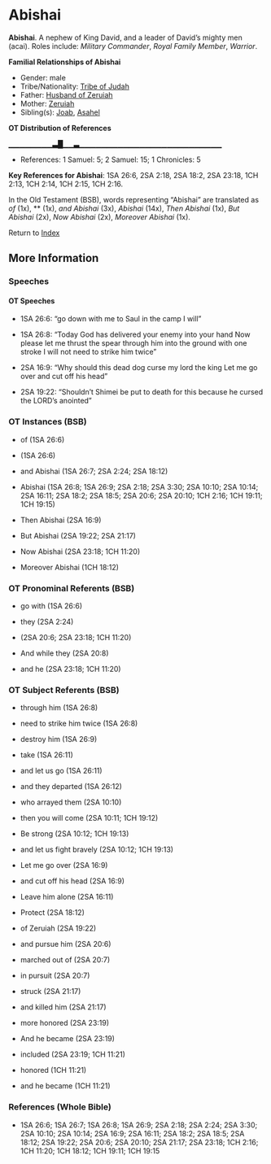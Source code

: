 # Abishai
**Abishai**. 
A nephew of King David, and a leader of David’s mighty men (acai). 
Roles include: 
_Military Commander_, _Royal Family Member_, _Warrior_. 




**Familial Relationships of Abishai**


* Gender: male
* Tribe/Nationality: [Tribe of Judah](../../../groups/md/acai/Judah.md)
* Father: [Husband of Zeruiah](HusbandOfZeruiah.md)
* Mother: [Zeruiah](Zeruiah.md)
* Sibling(s): [Joab](Joab.md), [Asahel](Asahel.md)


**OT Distribution of References**

▁▁▁▁▁▁▁▁▃█▁▁▃▁▁▁▁▁▁▁▁▁▁▁▁▁▁▁▁▁▁▁▁▁▁▁▁▁▁
* References: 1 Samuel: 5; 2 Samuel: 15; 1 Chronicles: 5



**Key References for Abishai**: 
1SA 26:6, 2SA 2:18, 2SA 18:2, 2SA 23:18, 1CH 2:13, 1CH 2:14, 1CH 2:15, 1CH 2:16. 


In the Old Testament (BSB), words representing “Abishai” are translated as 
*of* (1x), ** (1x), *and Abishai* (3x), *Abishai* (14x), *Then Abishai* (1x), *But Abishai* (2x), *Now Abishai* (2x), *Moreover Abishai* (1x). 




Return to [Index](00-Index.md)

## More Information

### Speeches

#### OT Speeches

* 1SA 26:6: “go down with me to Saul in the camp I will”

* 1SA 26:8: “Today God has delivered your enemy into your hand Now please let me thrust the spear through him into the ground with one stroke I will not need to strike him twice”

* 2SA 16:9: “Why should this dead dog curse my lord the king Let me go over and cut off his head”

* 2SA 19:22: “Shouldn’t Shimei be put to death for this because he cursed the LORD’s anointed”

### OT Instances (BSB)

* of (1SA 26:6)

*  (1SA 26:6)

* and Abishai (1SA 26:7; 2SA 2:24; 2SA 18:12)

* Abishai (1SA 26:8; 1SA 26:9; 2SA 2:18; 2SA 3:30; 2SA 10:10; 2SA 10:14; 2SA 16:11; 2SA 18:2; 2SA 18:5; 2SA 20:6; 2SA 20:10; 1CH 2:16; 1CH 19:11; 1CH 19:15)

* Then Abishai (2SA 16:9)

* But Abishai (2SA 19:22; 2SA 21:17)

* Now Abishai (2SA 23:18; 1CH 11:20)

* Moreover Abishai (1CH 18:12)



### OT Pronominal Referents (BSB)

* go with (1SA 26:6)

* they (2SA 2:24)

*  (2SA 20:6; 2SA 23:18; 1CH 11:20)

* And while they (2SA 20:8)

* and he (2SA 23:18; 1CH 11:20)



### OT Subject Referents (BSB)

* through him (1SA 26:8)

* need to strike him twice (1SA 26:8)

* destroy him (1SA 26:9)

* take (1SA 26:11)

* and let us go (1SA 26:11)

* and they departed (1SA 26:12)

* who arrayed them (2SA 10:10)

* then you will come (2SA 10:11; 1CH 19:12)

* Be strong (2SA 10:12; 1CH 19:13)

* and let us fight bravely (2SA 10:12; 1CH 19:13)

* Let me go over (2SA 16:9)

* and cut off his head (2SA 16:9)

* Leave him alone (2SA 16:11)

* Protect (2SA 18:12)

* of Zeruiah (2SA 19:22)

* and pursue him (2SA 20:6)

* marched out of (2SA 20:7)

* in pursuit (2SA 20:7)

* struck (2SA 21:17)

* and killed him (2SA 21:17)

* more honored (2SA 23:19)

* And he became (2SA 23:19)

* included (2SA 23:19; 1CH 11:21)

* honored (1CH 11:21)

* and he became (1CH 11:21)



### References (Whole Bible)

* 1SA 26:6; 1SA 26:7; 1SA 26:8; 1SA 26:9; 2SA 2:18; 2SA 2:24; 2SA 3:30; 2SA 10:10; 2SA 10:14; 2SA 16:9; 2SA 16:11; 2SA 18:2; 2SA 18:5; 2SA 18:12; 2SA 19:22; 2SA 20:6; 2SA 20:10; 2SA 21:17; 2SA 23:18; 1CH 2:16; 1CH 11:20; 1CH 18:12; 1CH 19:11; 1CH 19:15



